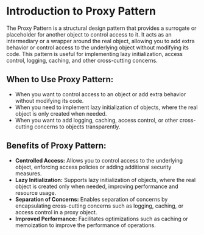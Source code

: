 # Introduction to Proxy Pattern

The Proxy Pattern is a structural design pattern that provides a surrogate or placeholder for another object to control access to it. It acts as an intermediary or a wrapper around the real object, allowing you to add extra behavior or control access to the underlying object without modifying its code. This pattern is useful for implementing lazy initialization, access control, logging, caching, and other cross-cutting concerns.

## When to Use Proxy Pattern:

- When you want to control access to an object or add extra behavior without modifying its code.
- When you need to implement lazy initialization of objects, where the real object is only created when needed.
- When you want to add logging, caching, access control, or other cross-cutting concerns to objects transparently.

## Benefits of Proxy Pattern:

- **Controlled Access:** Allows you to control access to the underlying object, enforcing access policies or adding additional security measures.
- **Lazy Initialization:** Supports lazy initialization of objects, where the real object is created only when needed, improving performance and resource usage.
- **Separation of Concerns:** Enables separation of concerns by encapsulating cross-cutting concerns such as logging, caching, or access control in a proxy object.
- **Improved Performance:** Facilitates optimizations such as caching or memoization to improve the performance of operations.
